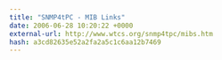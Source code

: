 ```yaml
---
title: "SNMP4tPC - MIB Links"
date: 2006-06-28 10:20:22 +0000
external-url: http://www.wtcs.org/snmp4tpc/mibs.htm
hash: a3cd82635e52a2fa2a5c1c6aa12b7469
---
```



